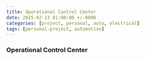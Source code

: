 ```yaml
---
title: Operational Control Center
date: 2025-02-13 01:00:00 +/-0000
categories: [project, personal, auto, electrical]
tags: [personal-project, automotive]
---
```


### Operational Control Center 
